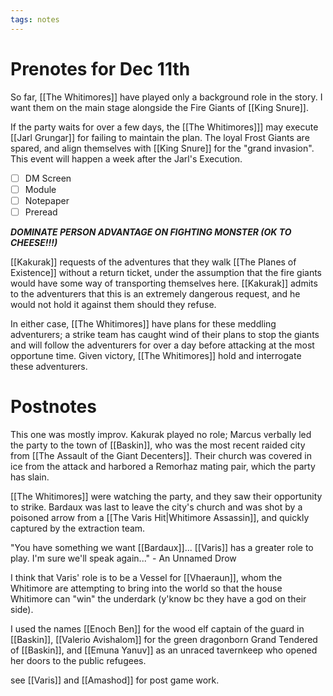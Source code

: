 ```yaml
---
tags: notes
---
```

# Prenotes for Dec 11th
So far, [[The Whitimores]] have played only a background role in the story. I want them on the main stage alongside the Fire Giants of [[King Snure]].

If the party waits for over a few days, the [[The Whitimores]]] may execute [[Jarl Grungar]] for failing to maintain the plan. The loyal Frost Giants are spared, and align themselves with [[King Snure]] for the "grand invasion". This event will happen a week after the Jarl's Execution.

- [ ] DM Screen
- [ ] Module
- [ ] Notepaper
- [ ] Preread

***DOMINATE PERSON ADVANTAGE ON FIGHTING MONSTER (OK TO CHEESE!!!)***

[[Kakurak]] requests of the adventures that they walk [[The Planes of Existence]] without a return ticket, under the assumption that the fire giants would have some way of transporting themselves here. [[Kakurak]] admits to the adventurers that this is an extremely dangerous request, and he would not hold it against them should they refuse.

In either case, [[The Whitimores]] have plans for these meddling adventurers; a strike team has caught wind of their plans to stop the giants and will follow the adventurers for over a day before attacking at the most opportune time. Given victory, [[The Whitimores]] hold and interrogate these adventurers.

# Postnotes
This one was mostly improv. Kakurak played no role; Marcus verbally led the party to the town of [[Baskin]], who was the most recent raided city from [[The Assault of the Giant Decenters]]. Their church was covered in ice from the attack and harbored a Remorhaz mating pair, which the party has slain.

[[The Whitimores]] were watching the party, and they saw their opportunity to strike. Bardaux was last to leave the city's church and was shot by a poisoned arrow from a [[The Varis Hit|Whitimore Assassin]], and quickly captured by the extraction team.

"You have something we want [[Bardaux]]... [[Varis]] has a greater role to play. I'm sure we'll speak again..." - An Unnamed Drow

I think that Varis' role is to be a Vessel for [[Vhaeraun]], whom the Whitimore are attempting to bring into the world so that the house Whitimore can "win" the underdark (y'know bc they have a god on their side).

I used the names [[Enoch Ben]] for the wood elf captain of the guard in [[Baskin]], [[Valerio Avishalom]] for the green dragonborn Grand Tendered of [[Baskin]], and [[Emuna Yanuv]] as an unraced tavernkeep who opened her doors to the public refugees.

see [[Varis]] and [[Amashod]] for post game work.